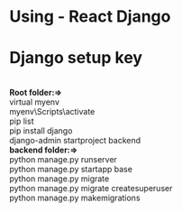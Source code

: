 # Using - React Django

# Django setup key
<br><b>Root folder:=></b>
<br>virtual myenv
<br>myenv\Scripts\activate
<br>pip list
<br>pip install django
<br>django-admin startproject backend
<br><b>backend folder:=></b>
<br>python manage.py runserver
<br>python manage.py startapp base
<br>python manage.py migrate
<br>python manage.py migrate createsuperuser
<br>python manage.py makemigrations

